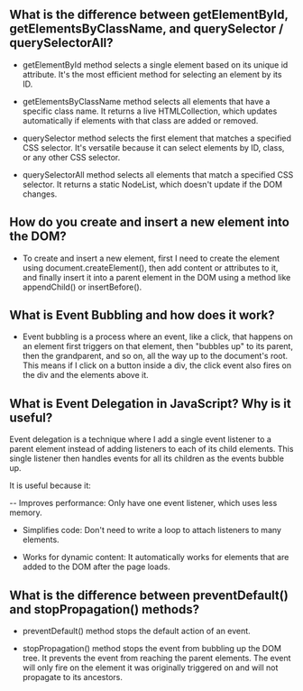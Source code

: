 

## What is the difference between getElementById, getElementsByClassName, and querySelector / querySelectorAll?
- getElementById method selects a single element based on its unique id attribute. It's the most efficient method for selecting an element by its ID.

- getElementsByClassName method selects all elements that have a specific class name. It returns a live HTMLCollection, which updates automatically if elements with that class are added or removed.

- querySelector method selects the first element that matches a specified CSS selector. It's versatile because it can select elements by ID, class, or any other CSS selector.

- querySelectorAll method selects all elements that match a specified CSS selector. It returns a static NodeList, which doesn't update if the DOM changes.


## How do you create and insert a new element into the DOM?

- To create and insert a new element, first I need to create the element using document.createElement(), then add content or attributes to it, and finally insert it into a parent element in the DOM using a method like appendChild() or insertBefore(). 

## What is Event Bubbling and how does it work?
- Event bubbling is a process where an event, like a click, that happens on an element first triggers on that element, then "bubbles up" to its parent, then the grandparent, and so on, all the way up to the document's root. This means if I click on a button inside a div, the click event also fires on the div and the elements above it.


## What is Event Delegation in JavaScript? Why is it useful?
Event delegation is a technique where I add a single event listener to a parent element instead of adding listeners to each of its child elements. This single listener then handles events for all its children as the events bubble up.

It is useful because it:

--  Improves performance: Only have one event listener, which uses less memory.

- Simplifies code: Don't need to write a loop to attach listeners to many elements.

- Works for dynamic content: It automatically works for elements that are added to the DOM after the page loads.

## What is the difference between preventDefault() and stopPropagation() methods?
- preventDefault() method stops the default action of an event.

- stopPropagation() method stops the event from bubbling up the DOM tree. It prevents the event from reaching the parent elements. The event will only fire on the element it was originally triggered on and will not propagate to its ancestors.